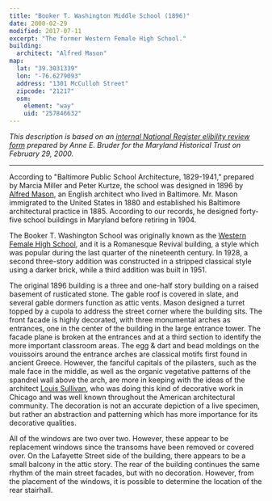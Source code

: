 ```yaml
---
title: "Booker T. Washington Middle School (1896)"
date: 2000-02-29
modified: 2017-07-11
excerpt: "The former Western Female High School."
building:
  architect: "Alfred Mason"
map:
  lat: "39.3031339"
  lon: "-76.6279093"
  address: "1301 McCulloh Street"
  zipcode: "21217"
  osm:
    element: "way"
    uid: "257846632"
---
```


*This description is based on an [internal National Register elibility review form](https://mht.maryland.gov/secure/Medusa/PDF/Baltimore%20City/B-5045.pdf) prepared by Anne E. Bruder for the Maryland Historical Trust on February 29, 2000.*

---

According to "Baltimore Public School Architecture, 1829-1941," prepared by Marcia Miller and Peter Kurtze, the school was designed in 1896 by [Alfred Mason](http://baltimorearchitecture.org/biographies/alfred-mason/), an English architect who lived in Baltimore. Mr. Mason immigrated to the United States in 1880 and established his Baltimore architectural practice in 1885. According to our records, he designed forty-five school buildings in Maryland before retiring in 1904.

The Booker T. Washington School was originally known as the [Western Female High School](https://en.wikipedia.org/wiki/Western_High_School_(Baltimore)), and it is a Romanesque Revival building, a style which was popular during the last quarter of the nineteenth century. In 1928, a second three-story addition was constructed in a stripped classical style using a darker brick, while a third addition was built in 1951.

The original 1896 building is a three and one-half story building on a raised basement of rusticated stone. The gable roof is covered in slate, and several gable dormers function as attic vents. Mason designed a turret topped by a cupola to address the street corner where the building sits. The front facade is highly decorated, with three monumental arches as entrances, one in the center of the building in the large entrance tower. The facade plane is broken at the entrances and at a third section to identify the more important classroom areas. The egg & dart and bead moldings on the vouissoirs around the entrance arches are classical motifs first found in ancient Greece. However, the fanciful capitals of the  pilasters, such as the male face in the middle, as well as the organic vegetative patterns of the spandrel wall above the arch, are more in keeping with the ideas of the architect [Louis Sullivan](https://en.wikipedia.org/wiki/Louis_Sullivan), who was doing this kind of decorative work in Chicago and was well known throughout the American architectural community. The decoration is not an accurate depiction of a live specimen, but rather an abstraction and patterning which has more importance for its decorative qualities.

All of the windows are two over two. However, these appear to be replacement windows since the transoms have been removed or covered over. On the Lafayette Street side of the building, there appears to be a small balcony in the attic story. The rear of the building continues the same rhythm of the main street facades, but with no decoration. However, from the placement of the windows, it is possible to determine the location of the rear stairhall.

